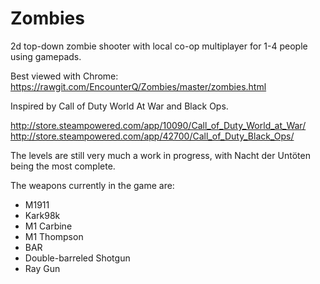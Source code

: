 # Zombies
2d top-down zombie shooter with local co-op multiplayer for 1-4 people using gamepads.

Best viewed with Chrome: https://rawgit.com/EncounterQ/Zombies/master/zombies.html

Inspired by Call of Duty World At War and Black Ops.

http://store.steampowered.com/app/10090/Call_of_Duty_World_at_War/
http://store.steampowered.com/app/42700/Call_of_Duty_Black_Ops/

The levels are still very much a work in progress, with Nacht der Untöten being the most complete.

The weapons currently in the game are:
- M1911
- Kark98k
- M1 Carbine
- M1 Thompson
- BAR
- Double-barreled Shotgun
- Ray Gun
